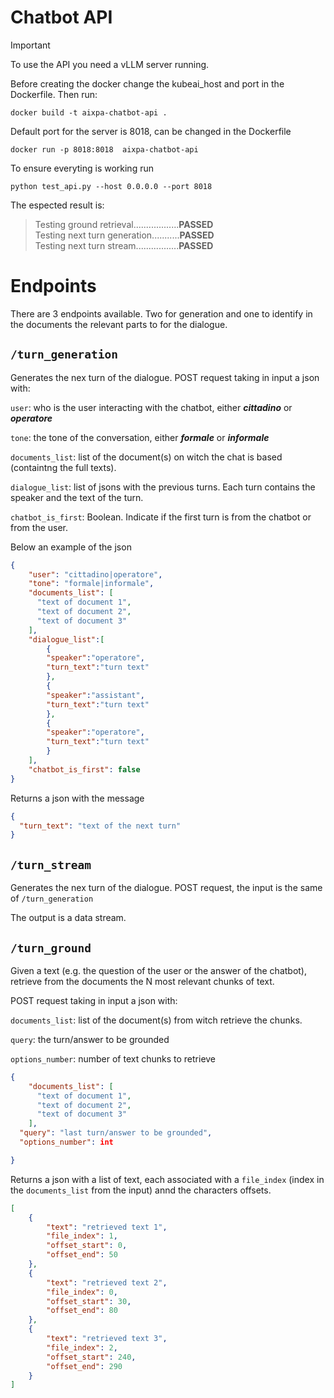 # Chatbot API

> [!IMPORTANT]  
> To use the API you need a vLLM server running.

Before creating the docker change the kubeai\_host and port in the Dockerfile. Then run:

```docker build -t aixpa-chatbot-api .``` 

Default port for the server is 8018, can be changed in the Dockerfile

```docker run -p 8018:8018  aixpa-chatbot-api```

To ensure everyting is working run 

`python test_api.py --host 0.0.0.0 --port 8018`

The espected result is:


> Testing ground retrieval..................**PASSED** <br>
> Testing next turn generation...........**PASSED** <br>
> Testing next turn stream.................**PASSED**


# Endpoints

There are 3 endpoints available. Two for generation and one to identify in the documents the relevant parts to for the dialogue.


## ```/turn_generation```
Generates the nex turn of the dialogue.
POST request taking in input a json with: 

`user`: who is the user interacting with the chatbot, either  ***cittadino*** or ***operatore***

`tone`: the tone of the conversation, either ***formale*** or ***informale***

`documents_list`: list of the document(s) on witch the chat is based (containtng the full texts).

`dialogue_list`: list of jsons with the previous turns. Each turn contains the speaker and the text of the turn.

`chatbot_is_first`: Boolean. Indicate if the first turn is from the chatbot or from the user.

Below an example of the json


```json
{
    "user": "cittadino|operatore",
    "tone": "formale|informale",
    "documents_list": [
      "text of document 1",
      "text of document 2",
      "text of document 3"
    ],
    "dialogue_list":[
        {
        "speaker":"operatore",
        "turn_text":"turn text"
        },
        {
        "speaker":"assistant",
        "turn_text":"turn text"
        },
        {
        "speaker":"operatore",
        "turn_text":"turn text"
        }
    ],
    "chatbot_is_first": false
}
```

Returns a json with the message

```json
{
  "turn_text": "text of the next turn"
}
```

## ```/turn_stream```

Generates the nex turn of the dialogue.
POST request, the input is the same of  ```/turn_generation``` 

The output is a data stream.


## ```/turn_ground```

Given a text (e.g. the question of the user or the answer of the chatbot), retrieve from the documents the N most relevant chunks of text.

POST request taking in input a json with: 

`documents_list`: list of the document(s) from witch retrieve the chunks.

`query`: the turn/answer to be grounded

`options_number`: number of text chunks to retrieve

```json
{
    "documents_list": [
      "text of document 1",
      "text of document 2",
      "text of document 3"
    ],
  "query": "last turn/answer to be grounded",
  "options_number": int

}
```

Returns a json with a list of text, each associated with a  `file_index` (index in the `documents_list` from the input) annd the characters offsets.

```json
[
    {
        "text": "retrieved text 1",
        "file_index": 1,
        "offset_start": 0,
        "offset_end": 50
    },
    {
        "text": "retrieved text 2",
        "file_index": 0,
        "offset_start": 30,
        "offset_end": 80
    },
    {
        "text": "retrieved text 3",
        "file_index": 2,
        "offset_start": 240,
        "offset_end": 290
    }
]
```